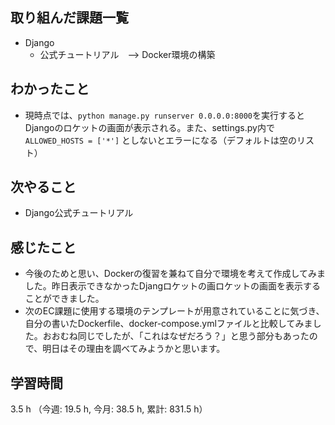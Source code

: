 ## 取り組んだ課題一覧
- Django
    - 公式チュートリアル　--> Docker環境の構築

## わかったこと
- 現時点では、`python manage.py runserver 0.0.0.0:8000`を実行するとDjangoのロケットの画面が表示される。また、settings.py内で`ALLOWED_HOSTS = ['*']`  としないとエラーになる（デフォルトは空のリスト）    

## 次やること
- Django公式チュートリアル    

## 感じたこと
- 今後のためと思い、Dockerの復習を兼ねて自分で環境を考えて作成してみました。昨日表示できなかったDjangロケットの画ロケットの画面を表示することができました。
- 次のEC課題に使用する環境のテンプレートが用意されていることに気づき、自分の書いたDockerfile、docker-compose.ymlファイルと比較してみました。おおむね同じでしたが、「これはなぜだろう？」と思う部分もあったので、明日はその理由を調べてみようかと思います。        
    
## 学習時間
3.5 h （今週: 19.5 h, 今月: 38.5 h, 累計: 831.5 h）